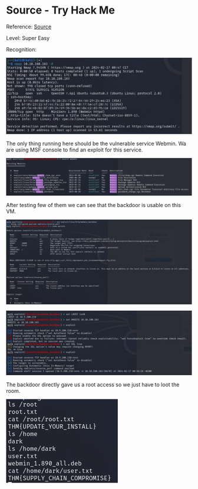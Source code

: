 # Source - Try Hack Me

Reference: [Source](https://tryhackme.com/room/source)

Level: Super Easy

Recognition:

![](./images/nmap.png)

The only thing running here should be the vulnerable service Webmin. Wa are using MSF console to find an exploit for this service.

![](./images/search.png)

After testing few of them we can see that the backdoor is usable on this VM.

![](./images/backdoor_1.png)

![](./images/backdoor_2.png)

The backdoor directly gave us a root access so we just have to loot the room.

![](./images/flags.png)
